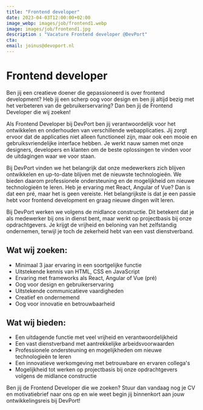 ```yaml
---
title: "Frontend developer"
date: 2023-04-03T12:00:00+02:00
image_webp: images/job/frontend1.webp
image: images/job/frontend1.jpg
description : "Vacature Frontend developer @DevPort"
cta:
email: joinus@devoport.nl
---
```


# Frontend developer

Ben jij een creatieve doener die gepassioneerd is over frontend development? Heb jij een scherp oog voor design en ben jij altijd bezig met het verbeteren van de gebruikerservaring? Dan ben jij de Frontend Developer die wij zoeken!

Als Frontend Developer bij DevPort ben jij verantwoordelijk voor het ontwikkelen en onderhouden van verschillende webapplicaties. Jij zorgt ervoor dat de applicaties niet alleen functioneel zijn, maar ook een mooie en gebruiksvriendelijke interface hebben. Je werkt nauw samen met onze designers, developers en klanten om de beste oplossingen te vinden voor de uitdagingen waar we voor staan.

Bij DevPort vinden we het belangrijk dat onze medewerkers zich blijven ontwikkelen en up-to-date blijven met de nieuwste technologieën. We bieden daarom professionele ondersteuning en de mogelijkheid om nieuwe technologieën te leren. Heb je ervaring met React, Angular of Vue? Dan is dat een pré, maar het is geen vereiste. Het belangrijkste is dat je een passie hebt voor frontend development en graag nieuwe dingen wilt leren.

Bij DevPort werken we volgens de midlance constructie. Dit betekent dat je als medewerker bij ons in dienst bent, maar werkt op projectbasis bij onze opdrachtgevers. Je krijgt de vrijheid en beloning van het zelfstandig ondernemen, terwijl je toch de zekerheid hebt van een vast dienstverband.

## Wat wij zoeken:

* Minimaal 3 jaar ervaring in een soortgelijke functie
* Uitstekende kennis van HTML, CSS en JavaScript
* Ervaring met frameworks als React, Angular of Vue (pré)
* Oog voor design en gebruikerservaring
* Uitstekende communicatieve vaardigheden
* Creatief en ondernemend
* Oog voor innovatie en betrouwbaarheid

## Wat wij bieden:

* Een uitdagende functie met veel vrijheid en verantwoordelijkheid
* Een vast dienstverband met aantrekkelijke arbeidsvoorwaarden
* Professionele ondersteuning en mogelijkheden om nieuwe technologieën te leren
* Een innovatieve werkomgeving met betrouwbare en ervaren collega's
* Mogelijkheid tot werken op projectbasis bij onze opdrachtgevers volgens de midlance constructie

Ben jij de Frontend Developer die we zoeken? Stuur dan vandaag nog je CV en motivatiebrief naar ons op en wie weet begin jij binnenkort aan jouw ontwikkelingsreis bij DevPort!